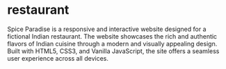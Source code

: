 # restaurant
Spice Paradise is a responsive and interactive website designed for a fictional Indian restaurant. The website showcases the rich and authentic flavors of Indian cuisine through a modern and visually appealing design. Built with HTML5, CSS3, and Vanilla JavaScript, the site offers a seamless user experience across all devices.
